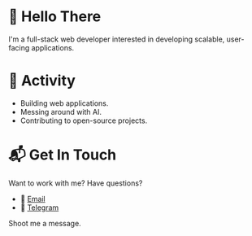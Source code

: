 # 👋 Hello There
I'm a full-stack web developer interested in developing scalable, user-facing applications.

# 🚀 Activity
- Building web applications.
- Messing around with AI.
- Contributing to open-source projects.

# 📬 Get In Touch
Want to work with me? Have questions?
- 📩 [Email](mailto:heecerunter+github@gmail.com)
- 💬 [Telegram](https://t.me/reecehunt3r)

Shoot me a message.
